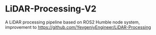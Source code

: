 # LiDAR-Processing-V2
A LiDAR processing pipeline based on ROS2 Humble node system, improvement to https://github.com/YevgeniyEngineer/LiDAR-Processing
